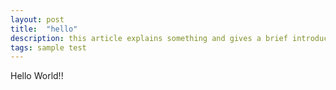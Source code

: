 ```yaml
---
layout: post
title:  "hello"
description: this article explains something and gives a brief introduction.
tags: sample test
---
```

Hello World!!